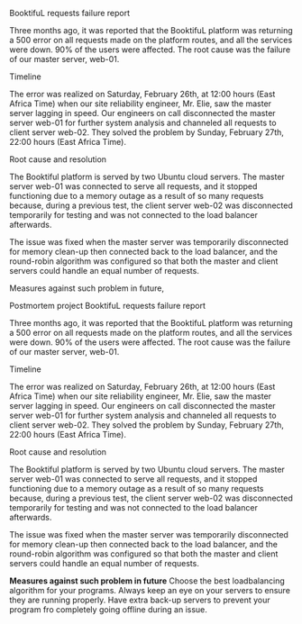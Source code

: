 
BooktifuL requests failure report

Three months ago, it was reported that the BooktifuL platform was returning a 500 error on all requests made on the platform routes, and all the services were down. 90% of the users were affected. The root cause was the failure of our master server, web-01.

Timeline

The error was realized on Saturday, February 26th, at 12:00 hours (East Africa Time) when our site reliability engineer, Mr. Elie, saw the master server lagging in speed. Our engineers on call disconnected the master server web-01 for further system analysis and channeled all requests to client server web-02. They solved the problem by Sunday, February 27th, 22:00 hours (East Africa Time).

Root cause and resolution

The Booktiful platform is served by two Ubuntu cloud servers. The master server web-01 was connected to serve all requests, and it stopped functioning due to a memory outage as a result of so many requests because, during a previous test, the client server web-02 was disconnected temporarily for testing and was not connected to the load balancer afterwards.

The issue was fixed when the master server was temporarily disconnected for memory clean-up then connected back to the load balancer, and the round-robin algorithm was configured so that both the master and client servers could handle an equal number of requests.

Measures against such problem in future,

Postmortem project
BooktifuL requests failure report

Three months ago, it was reported that the BooktifuL platform was returning a 500 error on all requests made on the platform routes, and all the services were down. 90% of the users were affected. The root cause was the failure of our master server, web-01.

Timeline

The error was realized on Saturday, February 26th, at 12:00 hours (East Africa Time) when our site reliability engineer, Mr. Elie, saw the master server lagging in speed. Our engineers on call disconnected the master server web-01 for further system analysis and channeled all requests to client server web-02. They solved the problem by Sunday, February 27th, 22:00 hours (East Africa Time).

Root cause and resolution

The Booktiful platform is served by two Ubuntu cloud servers. The master server web-01 was connected to serve all requests, and it stopped functioning due to a memory outage as a result of so many requests because, during a previous test, the client server web-02 was disconnected temporarily for testing and was not connected to the load balancer afterwards.

The issue was fixed when the master server was temporarily disconnected for memory clean-up then connected back to the load balancer, and the round-robin algorithm was configured so that both the master and client servers could handle an equal number of requests.

**Measures against such problem in future**
  Choose the best loadbalancing algorithm for your programs.
  Always keep an eye on your servers to ensure they are running properly.
  Have extra back-up servers to prevent your program fro completely going offline during an issue.
  
